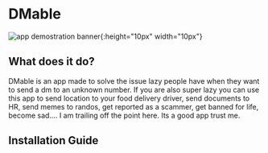 # DMable

![app demostration banner](/assets/screenshots/Google%20Pixel%204%20XL%20Screenshot%200.png){:height="10px" width="10px"}

## What does it do?

DMable is an app made to solve the issue lazy people have when they want to send a dm to an unknown number. If you are also super lazy you can use this app to send location to your food delivery driver, send documents to HR, send memes to randos, get reported as a scammer, get banned for life, become sad.... I am trailing off the point here. Its a good app trust me.

## Installation Guide
